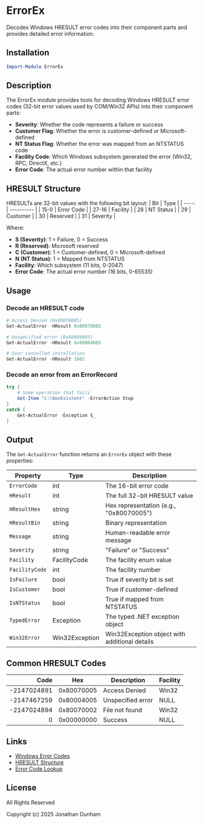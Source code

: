 # ErrorEx

Decodes Windows HRESULT error codes into their component parts and provides detailed error information.

## Installation

```powershell
Import-Module ErrorEx
```

## Description

The ErrorEx module provides tools for decoding Windows HRESULT error codes (32-bit error values used by COM/Win32 APIs) into their component parts:

- **Severity**: Whether the code represents a failure or success
- **Customer Flag**: Whether the error is customer-defined or Microsoft-defined
- **NT Status Flag**: Whether the error was mapped from an NTSTATUS code
- **Facility Code**: Which Windows subsystem generated the error (Win32, RPC, DirectX, etc.)
- **Error Code**: The actual error number within that facility

## HRESULT Structure

HRESULTs are 32-bit values with the following bit layout:
|   Bit | Type       |
| ----: | ---------- |
|  15-0 | Error Code |
| 27-16 | Facility   |
|    28 | NT Status  |
|    29 | Customer   |
|    30 | Reserved   |
|    31 | Severity   |

Where:
- **S (Severity)**: 1 = Failure, 0 = Success
- **R (Reserved)**: Microsoft reserved
- **C (Customer)**: 1 = Customer-defined, 0 = Microsoft-defined
- **N (NT Status)**: 1 = Mapped from NTSTATUS
- **Facility**: Which subsystem (11 bits, 0-2047)
- **Error Code**: The actual error number (16 bits, 0-65535)

## Usage

### Decode an HRESULT code

```powershell
# Access Denied (0x80070005)
Get-ActualError -HResult 0x80070005

# Unspecified error (0x80004005)
Get-ActualError -HResult 0x80004005

# User cancelled installation
Get-ActualError -HResult 1602
```

### Decode an error from an ErrorRecord

```powershell
try {
    # Some operation that fails
    Get-Item "C:\NonExistent" -ErrorAction Stop
}
catch {
    Get-ActualError -Exception $_
}
```

## Output

The `Get-ActualError` function returns an `ErrorEx` object with these properties:

| Property       | Type           | Description                                   |
| -------------- | -------------- | --------------------------------------------- |
| `ErrorCode`    | int            | The 16-bit error code                         |
| `HResult`      | int            | The full 32-bit HRESULT value                 |
| `HResultHex`   | string         | Hex representation (e.g., "0x80070005")       |
| `HResultBin`   | string         | Binary representation                         |
| `Message`      | string         | Human-readable error message                  |
| `Severity`     | string         | "Failure" or "Success"                        |
| `Facility`     | FacilityCode   | The facility enum value                       |
| `FacilityCode` | int            | The facility number                           |
| `IsFailure`    | bool           | True if severity bit is set                   |
| `IsCustomer`   | bool           | True if customer-defined                      |
| `IsNTStatus`   | bool           | True if mapped from NTSTATUS                  |
| `TypedError`   | Exception      | The typed .NET exception object               |
| `Win32Error`   | Win32Exception | Win32Exception object with additional details |

## Common HRESULT Codes

|        Code | Hex        | Description       | Facility |
| ----------: | ---------- | ----------------- | -------- |
| -2147024891 | 0x80070005 | Access Denied     | Win32    |
| -2147467259 | 0x80004005 | Unspecified error | NULL     |
| -2147024894 | 0x80070002 | File not found    | Win32    |
|           0 | 0x00000000 | Success           | NULL     |

## Links

- [Windows Error Codes](https://learn.microsoft.com/en-us/windows/win32/debug/system-error-codes)
- [HRESULT Structure](https://devblogs.microsoft.com/oldnewthing/20061103-07/?p=29133)
- [Error Code Lookup](https://errorcodelookup.com/)

## License

All Rights Reserved

Copyright (c) 2025 Jonathan Dunham
